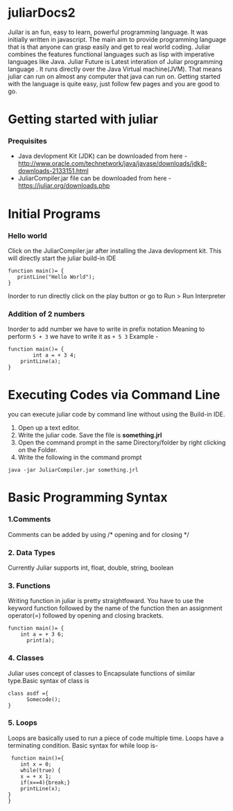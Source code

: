 # juliarDocs2

Juilar is an fun, easy to learn, powerful programming language. It was initially written in javascript. The main aim to provide programming language that is that anyone can grasp easily and get to real world coding. Juliar combines the features functional languages such as lisp with imperative languages like Java.
Juliar Future is Latest interation of Juliar programming language . It runs directly over the Java Virtual machine(JVM). That means juliar can run on almost any computer that java can run on. Getting started with the language is quite easy, just follow few pages and you are good to go.

# Getting started with juliar

### Prequisites

 - Java devlopment Kit (JDK) can be downloaded from here -http://www.oracle.com/technetwork/java/javase/downloads/jdk8-downloads-2133151.html
 - JuliarCompiler.jar file can be downloaded from here - https://juliar.org/downloads.php

# Initial Programs
 ### Hello world
 
 Click on the JuliarCompiler.jar after installing the Java devlopment kit. 
 This will directly start the juliar build-in IDE
 ```
function main()= {
	printLine("Hello World");
}
 ```
 Inorder to run directly click on the play button or go to Run > Run Interpreter
 
 ### Addition of 2 numbers
 
 Inorder to add number we have to write in prefix notation
 Meaning to perform `5 + 3` we have to write it as `+ 5 3`
 Example -
 ``` 
 function main()= {
         int a = + 3 4;
	 printLine(a);
}
```

# Executing Codes via Command Line

you can execute juliar code by command line without using the Build-in IDE. 
1. Open up a text editor. 
2. Write the juliar code. Save the file is **something.jrl**
3. Open the command prompt in the same Directory/folder by right clicking on the Folder.
4. Write the following in the command prompt
  ```
  java -jar JuliarCompiler.jar something.jrl
  ```
  
# Basic Programming Syntax

### 1.Comments
 Comments can be added by using \/\* opening and for closing \*\/
### 2. Data Types
 Currently Juliar supports int, float, double, string, boolean
### 3. Functions
 Writing function in juliar is pretty straightfoward. You have to use the keyword function followed by the name of the function then an assignment operator(=) followed by opening and closing brackets.
 ```
 function main()= {
	 int a = + 3 6;
       print(a);
 ```
 ### 4. Classes
 Juliar uses concept of classes to Encapsulate functions of similar type.Basic syntax of class is 
 ```
 class asdf ={
       Somecode();
 }
 ```
 ### 5. Loops
 Loops are basically used to run a piece of code multiple time. Loops have a terminating condition. Basic syntax for while loop is-
 ```
  function main()={
     int x = 0;
     while(true) {
     x = + x 1;
     if(x==4){break;}
     printLine(x);
}
}
 ```

